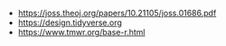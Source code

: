 
- https://joss.theoj.org/papers/10.21105/joss.01686.pdf
- https://design.tidyverse.org
- https://www.tmwr.org/base-r.html
